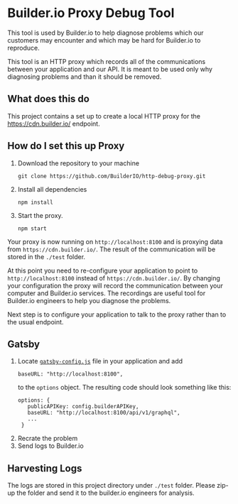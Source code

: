 # Builder.io Proxy Debug Tool

This tool is used by Builder.io to help diagnose problems which our customers may encounter and which may be hard for Builder.io to reproduce.

This tool is an HTTP proxy which records all of the communications between your application and our API. It is meant to be used only why diagnosing problems and than it should be removed.

## What does this do

This project contains a set up to create a local HTTP proxy for the https://cdn.builder.io/ endpoint.

## How do I set this up Proxy

1. Download the repository to your machine
   ```
   git clone https://github.com/BuilderIO/http-debug-proxy.git
   ```
2. Install all dependencies
   ```
   npm install
   ```
3. Start the proxy.
   ```
   npm start
   ```

Your proxy is now running on `http://localhost:8100` and is proxying data from `https://cdn.builder.io/`. The result of the communication will be stored in the `./test` folder.

At this point you need to re-configure your application to point to `http://localhost:8100` instead of `https://cdn.builder.io/`. By changing your configuration the proxy will record the communication between your computer and Builder.io services. The recordings are useful tool for Builder.io engineers to help you diagnose the problems.

Next step is to configure your application to talk to the proxy rather than to the usual endpoint.

## Gatsby

1. Locate [`gatsby-config.js`](https://github.com/BuilderIO/gatsby-starter-builder/blob/65480041479d4749bfe5ef5a6d4f38419fad92c2/gatsby-config.js#L26-L33) file in your application and add
   ```
   baseURL: "http://localhost:8100",
   ```
   to the `options` object. The resulting code should look something like this:
   ```
   options: {
      publicAPIKey: config.builderAPIKey,
      baseURL: "http://localhost:8100/api/v1/graphql",
      ...
    }
   ```
2. Recrate the problem
3. Send logs to Builder.io

## Harvesting Logs

The logs are stored in this project directory under `./test` folder. Please zip-up the folder and send it to the builder.io engineers for analysis.
